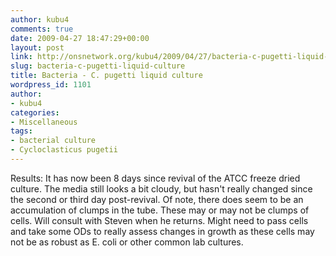 ```yaml
---
author: kubu4
comments: true
date: 2009-04-27 18:47:29+00:00
layout: post
link: http://onsnetwork.org/kubu4/2009/04/27/bacteria-c-pugetti-liquid-culture/
slug: bacteria-c-pugetti-liquid-culture
title: Bacteria - C. pugetti liquid culture
wordpress_id: 1101
author:
- kubu4
categories:
- Miscellaneous
tags:
- bacterial culture
- Cycloclasticus pugetii
---
```


Results: It has now been 8 days since revival of the ATCC freeze dried culture. The media still looks a bit cloudy, but hasn't really changed since the second or third day post-revival. Of note, there does seem to be an accumulation of clumps in the tube. These may or may not be clumps of cells. Will consult with Steven when he returns. Might need to pass cells and take some ODs to really assess changes in growth as these cells may not be as robust as E. coli or other common lab cultures.
